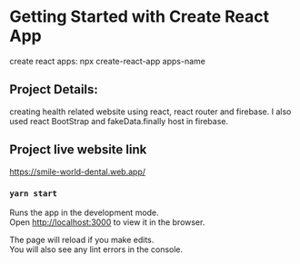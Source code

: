 # Getting Started with Create React App

create react apps:  npx create-react-app apps-name

## Project Details:

creating health related website using react, react router and firebase. 
I also used react BootStrap and fakeData.finally host in firebase. 


## Project live website link

https://smile-world-dental.web.app/



### `yarn start`

Runs the app in the development mode.\
Open [http://localhost:3000](http://localhost:3000) to view it in the browser.

The page will reload if you make edits.\
You will also see any lint errors in the console.

